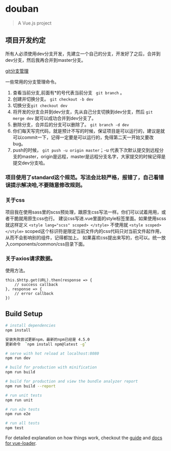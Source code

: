# douban

> A Vue.js project

## 项目开发约定
所有人必须使用dev分支开发，先建立一个自己的分支，开发好了之后，合并到dev分支，然后我再合并到master分支。

[git分支管理](http://www.liaoxuefeng.com/wiki/0013739516305929606dd18361248578c67b8067c8c017b000/0013743862006503a1c5bf5a783434581661a3cc2084efa000)

一些常用的分支管理命令。
1. 查看当前分支,前面有*的号代表当前分支  ` git branch`   。
2. 创建并切换分支。 `git checkout -b dev` 
3. 切换分支`git checkout dev` 
4. 将开发的分支合并到dev分支，先从自己分支切换到dev分支，然后 `git merge dev` 就可以成功合并到dev分支了。
5. 删除分支，合并后的分支可以删除了。 `git branch -d dev`
6. 你们每天写完代码，就是预计不写的时候，保证项目是可以运行的，建议是就可以commit一下，记得一定要是可以运行的，免得第二天一开始又要改bug。
7. push的时候， `git push -u origin master`；-u 代表下次默认提交到远程分支的master，origin是远程，master是远程分支名字，大家提交的时候记得是提交dev分支哈。


### 项目使用了standard这个规范。写法会比较严格，报错了，自己看错误提示解决哈,不要随意修改规则。


### 关于css
项目我在使用sass里的scss预处理，跟原生css写法一样。你们可以试着用用，或者干脆就用原生css也行。
建议css写进.vue里面的style标签里面。如果使用scss就这样定义
`<style lang="scss" scoped> </style>`
不使用就 `<style scoped> </style>`
scoped这个标识符是限定当前文件内的css代码只对当前文件起作用，从而不会影响别的组件，记得都加上。
如果喜欢css提出来写的，也可以。统一放入components/common/css目录下面。

### 关于axios请求数据。
使用方法。
```
this.$http.get(URL).then(response => {
    // success callback
}, response => {
    // error callback
})
```



## Build Setup

``` bash
# install dependencies
npm install

安装失败尝试更新npm，最新的npm已经是 4.5.0  
更新命令  `npm install npm@latest -g`

# serve with hot reload at localhost:8080
npm run dev

# build for production with minification
npm run build

# build for production and view the bundle analyzer report
npm run build --report

# run unit tests
npm run unit

# run e2e tests
npm run e2e

# run all tests
npm test
```

For detailed explanation on how things work, checkout the [guide](http://vuejs-templates.github.io/webpack/) and [docs for vue-loader](http://vuejs.github.io/vue-loader).
